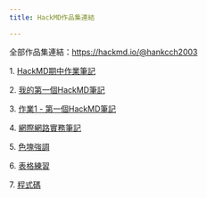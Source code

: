 ```yaml
---
title: HackMD作品集連結

---
```


全部作品集連結：https://hackmd.io/@hankcch2003

1\. [HackMD期中作業筆記](https://hackmd.io/@hankcch2003/S1nRH-a8xe)

2\. [我的第一個HackMD筆記](https://hackmd.io/@hankcch2003/S18i8ZpIle)

3\. [作業1 - 第一個HackMD筆記](https://hackmd.io/@hankcch2003/HyhbPbpLxl)

4\. [網際網路實務筆記](https://hackmd.io/@hankcch2003/ry2uPZTLxg)

5\. [色塊強調](https://hackmd.io/@hankcch2003/HkcJ_WaLex)

6\. [表格練習](https://hackmd.io/@hankcch2003/HkgFQdbTIxl)

7\. [程式碼](https://hackmd.io/@hankcch2003/HyhLO-p8lg)
